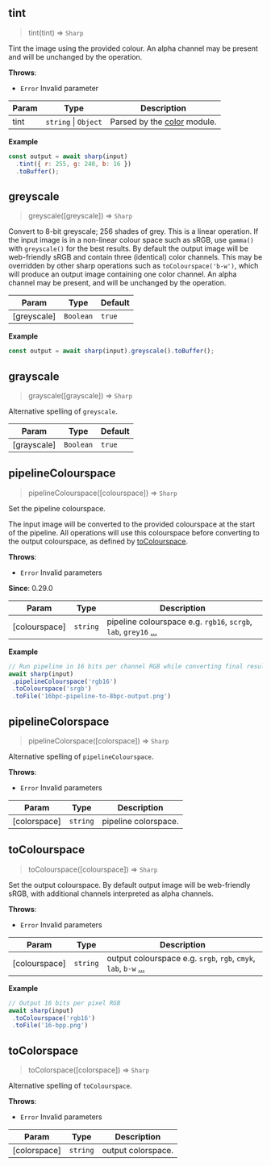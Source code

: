 ## tint
> tint(tint) ⇒ <code>Sharp</code>

Tint the image using the provided colour.
An alpha channel may be present and will be unchanged by the operation.


**Throws**:

- <code>Error</code> Invalid parameter


| Param | Type | Description |
| --- | --- | --- |
| tint | <code>string</code> \| <code>Object</code> | Parsed by the [color](https://www.npmjs.org/package/color) module. |

**Example**  
```js
const output = await sharp(input)
  .tint({ r: 255, g: 240, b: 16 })
  .toBuffer();
```


## greyscale
> greyscale([greyscale]) ⇒ <code>Sharp</code>

Convert to 8-bit greyscale; 256 shades of grey.
This is a linear operation. If the input image is in a non-linear colour space such as sRGB, use `gamma()` with `greyscale()` for the best results.
By default the output image will be web-friendly sRGB and contain three (identical) color channels.
This may be overridden by other sharp operations such as `toColourspace('b-w')`,
which will produce an output image containing one color channel.
An alpha channel may be present, and will be unchanged by the operation.



| Param | Type | Default |
| --- | --- | --- |
| [greyscale] | <code>Boolean</code> | <code>true</code> | 

**Example**  
```js
const output = await sharp(input).greyscale().toBuffer();
```


## grayscale
> grayscale([grayscale]) ⇒ <code>Sharp</code>

Alternative spelling of `greyscale`.



| Param | Type | Default |
| --- | --- | --- |
| [grayscale] | <code>Boolean</code> | <code>true</code> | 



## pipelineColourspace
> pipelineColourspace([colourspace]) ⇒ <code>Sharp</code>

Set the pipeline colourspace.

The input image will be converted to the provided colourspace at the start of the pipeline.
All operations will use this colourspace before converting to the output colourspace,
as defined by [toColourspace](#tocolourspace).


**Throws**:

- <code>Error</code> Invalid parameters

**Since**: 0.29.0  

| Param | Type | Description |
| --- | --- | --- |
| [colourspace] | <code>string</code> | pipeline colourspace e.g. `rgb16`, `scrgb`, `lab`, `grey16` [...](https://github.com/libvips/libvips/blob/41cff4e9d0838498487a00623462204eb10ee5b8/libvips/iofuncs/enumtypes.c#L774) |

**Example**  
```js
// Run pipeline in 16 bits per channel RGB while converting final result to 8 bits per channel sRGB.
await sharp(input)
 .pipelineColourspace('rgb16')
 .toColourspace('srgb')
 .toFile('16bpc-pipeline-to-8bpc-output.png')
```


## pipelineColorspace
> pipelineColorspace([colorspace]) ⇒ <code>Sharp</code>

Alternative spelling of `pipelineColourspace`.


**Throws**:

- <code>Error</code> Invalid parameters


| Param | Type | Description |
| --- | --- | --- |
| [colorspace] | <code>string</code> | pipeline colorspace. |



## toColourspace
> toColourspace([colourspace]) ⇒ <code>Sharp</code>

Set the output colourspace.
By default output image will be web-friendly sRGB, with additional channels interpreted as alpha channels.


**Throws**:

- <code>Error</code> Invalid parameters


| Param | Type | Description |
| --- | --- | --- |
| [colourspace] | <code>string</code> | output colourspace e.g. `srgb`, `rgb`, `cmyk`, `lab`, `b-w` [...](https://github.com/libvips/libvips/blob/3c0bfdf74ce1dc37a6429bed47fa76f16e2cd70a/libvips/iofuncs/enumtypes.c#L777-L794) |

**Example**  
```js
// Output 16 bits per pixel RGB
await sharp(input)
 .toColourspace('rgb16')
 .toFile('16-bpp.png')
```


## toColorspace
> toColorspace([colorspace]) ⇒ <code>Sharp</code>

Alternative spelling of `toColourspace`.


**Throws**:

- <code>Error</code> Invalid parameters


| Param | Type | Description |
| --- | --- | --- |
| [colorspace] | <code>string</code> | output colorspace. |